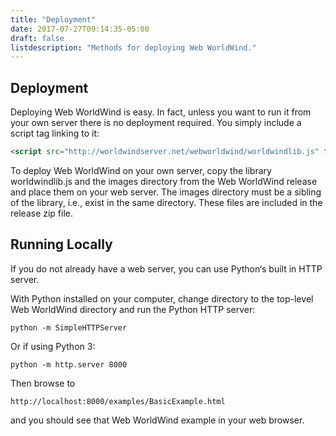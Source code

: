 ```yaml
---
title: "Deployment"
date: 2017-07-27T09:14:35-05:00
draft: false
listdescription: "Methods for deploying Web WorldWind."
---
```


## Deployment

Deploying Web WorldWind is easy. In fact, unless you want to run it from your own server there is no deployment required. You simply include a script tag linking to it:

```html
<script src="http://worldwindserver.net/webworldwind/worldwindlib.js" type="text/javascript"></script>
```

To deploy Web WorldWind on your own server, copy the library worldwindlib.js and the images directory from the Web WorldWind release and place them on your web server. The images directory must be a sibling of the library, i.e., exist in the same directory. These files are included in the release zip file.

## Running Locally

If you do not already have a web server, you can use Python‘s built in HTTP server.

With Python installed on your computer, change directory to the top-level Web WorldWind directory and run the Python HTTP server:

```
python -m SimpleHTTPServer
```

Or if using Python 3:

```
python -m http.server 8000
```

Then browse to

```
http://localhost:8000/examples/BasicExample.html
```

and you should see that Web WorldWind example in your web browser.
